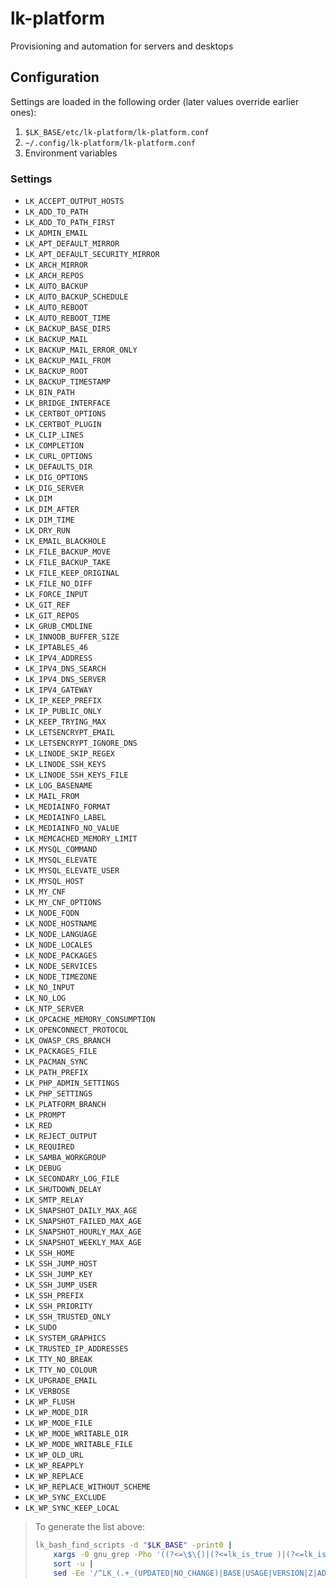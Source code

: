 # lk-platform
Provisioning and automation for servers and desktops

## Configuration
Settings are loaded in the following order (later values override earlier ones):
1. `$LK_BASE/etc/lk-platform/lk-platform.conf`
2. `~/.config/lk-platform/lk-platform.conf`
3. Environment variables

### Settings
- `LK_ACCEPT_OUTPUT_HOSTS`
- `LK_ADD_TO_PATH`
- `LK_ADD_TO_PATH_FIRST`
- `LK_ADMIN_EMAIL`
- `LK_APT_DEFAULT_MIRROR`
- `LK_APT_DEFAULT_SECURITY_MIRROR`
- `LK_ARCH_MIRROR`
- `LK_ARCH_REPOS`
- `LK_AUTO_BACKUP`
- `LK_AUTO_BACKUP_SCHEDULE`
- `LK_AUTO_REBOOT`
- `LK_AUTO_REBOOT_TIME`
- `LK_BACKUP_BASE_DIRS`
- `LK_BACKUP_MAIL`
- `LK_BACKUP_MAIL_ERROR_ONLY`
- `LK_BACKUP_MAIL_FROM`
- `LK_BACKUP_ROOT`
- `LK_BACKUP_TIMESTAMP`
- `LK_BIN_PATH`
- `LK_BRIDGE_INTERFACE`
- `LK_CERTBOT_OPTIONS`
- `LK_CERTBOT_PLUGIN`
- `LK_CLIP_LINES`
- `LK_COMPLETION`
- `LK_CURL_OPTIONS`
- `LK_DEFAULTS_DIR`
- `LK_DIG_OPTIONS`
- `LK_DIG_SERVER`
- `LK_DIM`
- `LK_DIM_AFTER`
- `LK_DIM_TIME`
- `LK_DRY_RUN`
- `LK_EMAIL_BLACKHOLE`
- `LK_FILE_BACKUP_MOVE`
- `LK_FILE_BACKUP_TAKE`
- `LK_FILE_KEEP_ORIGINAL`
- `LK_FILE_NO_DIFF`
- `LK_FORCE_INPUT`
- `LK_GIT_REF`
- `LK_GIT_REPOS`
- `LK_GRUB_CMDLINE`
- `LK_INNODB_BUFFER_SIZE`
- `LK_IPTABLES_46`
- `LK_IPV4_ADDRESS`
- `LK_IPV4_DNS_SEARCH`
- `LK_IPV4_DNS_SERVER`
- `LK_IPV4_GATEWAY`
- `LK_IP_KEEP_PREFIX`
- `LK_IP_PUBLIC_ONLY`
- `LK_KEEP_TRYING_MAX`
- `LK_LETSENCRYPT_EMAIL`
- `LK_LETSENCRYPT_IGNORE_DNS`
- `LK_LINODE_SKIP_REGEX`
- `LK_LINODE_SSH_KEYS`
- `LK_LINODE_SSH_KEYS_FILE`
- `LK_LOG_BASENAME`
- `LK_MAIL_FROM`
- `LK_MEDIAINFO_FORMAT`
- `LK_MEDIAINFO_LABEL`
- `LK_MEDIAINFO_NO_VALUE`
- `LK_MEMCACHED_MEMORY_LIMIT`
- `LK_MYSQL_COMMAND`
- `LK_MYSQL_ELEVATE`
- `LK_MYSQL_ELEVATE_USER`
- `LK_MYSQL_HOST`
- `LK_MY_CNF`
- `LK_MY_CNF_OPTIONS`
- `LK_NODE_FQDN`
- `LK_NODE_HOSTNAME`
- `LK_NODE_LANGUAGE`
- `LK_NODE_LOCALES`
- `LK_NODE_PACKAGES`
- `LK_NODE_SERVICES`
- `LK_NODE_TIMEZONE`
- `LK_NO_INPUT`
- `LK_NO_LOG`
- `LK_NTP_SERVER`
- `LK_OPCACHE_MEMORY_CONSUMPTION`
- `LK_OPENCONNECT_PROTOCOL`
- `LK_OWASP_CRS_BRANCH`
- `LK_PACKAGES_FILE`
- `LK_PACMAN_SYNC`
- `LK_PATH_PREFIX`
- `LK_PHP_ADMIN_SETTINGS`
- `LK_PHP_SETTINGS`
- `LK_PLATFORM_BRANCH`
- `LK_PROMPT`
- `LK_RED`
- `LK_REJECT_OUTPUT`
- `LK_REQUIRED`
- `LK_SAMBA_WORKGROUP`
- `LK_DEBUG`
- `LK_SECONDARY_LOG_FILE`
- `LK_SHUTDOWN_DELAY`
- `LK_SMTP_RELAY`
- `LK_SNAPSHOT_DAILY_MAX_AGE`
- `LK_SNAPSHOT_FAILED_MAX_AGE`
- `LK_SNAPSHOT_HOURLY_MAX_AGE`
- `LK_SNAPSHOT_WEEKLY_MAX_AGE`
- `LK_SSH_HOME`
- `LK_SSH_JUMP_HOST`
- `LK_SSH_JUMP_KEY`
- `LK_SSH_JUMP_USER`
- `LK_SSH_PREFIX`
- `LK_SSH_PRIORITY`
- `LK_SSH_TRUSTED_ONLY`
- `LK_SUDO`
- `LK_SYSTEM_GRAPHICS`
- `LK_TRUSTED_IP_ADDRESSES`
- `LK_TTY_NO_BREAK`
- `LK_TTY_NO_COLOUR`
- `LK_UPGRADE_EMAIL`
- `LK_VERBOSE`
- `LK_WP_FLUSH`
- `LK_WP_MODE_DIR`
- `LK_WP_MODE_FILE`
- `LK_WP_MODE_WRITABLE_DIR`
- `LK_WP_MODE_WRITABLE_FILE`
- `LK_WP_OLD_URL`
- `LK_WP_REAPPLY`
- `LK_WP_REPLACE`
- `LK_WP_REPLACE_WITHOUT_SCHEME`
- `LK_WP_SYNC_EXCLUDE`
- `LK_WP_SYNC_KEEP_LOCAL`

> To generate the list above:
>
> ```bash
> lk_bash_find_scripts -d "$LK_BASE" -print0 |
>     xargs -0 gnu_grep -Pho '((?<=\$\{)|(?<=lk_is_true )|(?<=lk_is_false ))LK_[a-zA-Z0-9_]+\b(?!(\[[^]]+\])?\})' |
>     sort -u |
>     sed -Ee '/^LK_(.+_(UPDATED|NO_CHANGE)|BASE|USAGE|VERSION|Z|ADMIN_USERS|HOST_.+|MYSQL_(USERNAME|PASSWORD)|SHUTDOWN_ACTION)$/d' -e 's/.*/- `&`/'
> ```
